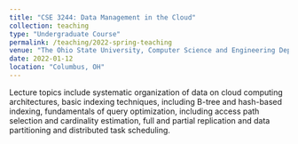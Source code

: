 ```yaml
---
title: "CSE 3244: Data Management in the Cloud"
collection: teaching
type: "Undergraduate Course"
permalink: /teaching/2022-spring-teaching
venue: "The Ohio State University, Computer Science and Engineering Department"
date: 2022-01-12
location: "Columbus, OH"
---
```


Lecture topics include systematic organization of data on cloud computing architectures, basic indexing techniques, including B-tree and hash-based indexing, fundamentals of query optimization, including access path selection and cardinality
estimation, full and partial replication and data partitioning and distributed task scheduling.

